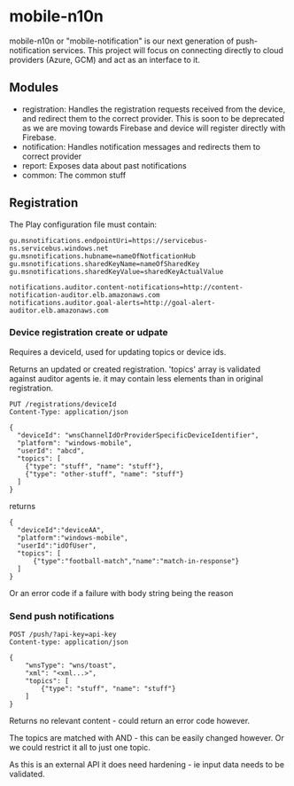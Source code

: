 # mobile-n10n
mobile-n10n or "mobile-notification" is our next generation of push-notification services.
This project will focus on connecting directly to cloud providers (Azure, GCM) and act as an interface to it.

## Modules
 * registration: Handles the registration requests received from the device, and redirect them to the correct provider. This is soon to be deprecated as we are moving towards Firebase and device will register directly with Firebase.
 * notification: Handles notification messages and redirects them to correct provider
 * report: Exposes data about past notifications
 * common: The common stuff

## Registration

The Play configuration file must contain:
```
gu.msnotifications.endpointUri=https://servicebus-ns.servicebus.windows.net
gu.msnotifications.hubname=nameOfNotficationHub
gu.msnotifications.sharedKeyName=nameOfSharedKey
gu.msnotifications.sharedKeyValue=sharedKeyActualValue

notifications.auditor.content-notifications=http://content-notification-auditor.elb.amazonaws.com
notifications.auditor.goal-alerts=http://goal-alert-auditor.elb.amazonaws.com
```

### Device registration create or udpate

Requires a deviceId, used for updating topics or device ids.

Returns an updated or created registration.
'topics' array is validated against auditor agents ie. it may contain less elements than in original registration.

```
PUT /registrations/deviceId
Content-Type: application/json

{
  "deviceId": "wnsChannelIdOrProviderSpecificDeviceIdentifier",
  "platform": "windows-mobile",
  "userId": "abcd",
  "topics": [
    {"type": "stuff", "name": "stuff"},
    {"type": "other-stuff", "name": "stuff"}
  ]
}
```

returns

```
{
  "deviceId":"deviceAA",
  "platform":"windows-mobile",
  "userId":"idOfUser",
  "topics": [
      {"type":"football-match","name":"match-in-response"}
  ]
}
```

Or an error code if a failure with body string being the reason

### Send push notifications


```
POST /push/?api-key=api-key
Content-type: application/json

{
    "wnsType": "wns/toast",
    "xml": "<xml...>",
    "topics": [
        {"type": "stuff", "name": "stuff"}
    ]
}
```

Returns no relevant content - could return an error code however.

The topics are matched with AND - this can be easily changed however. Or we could restrict it all to just one topic.

As this is an external API it does need hardening - ie input data needs to be validated.
